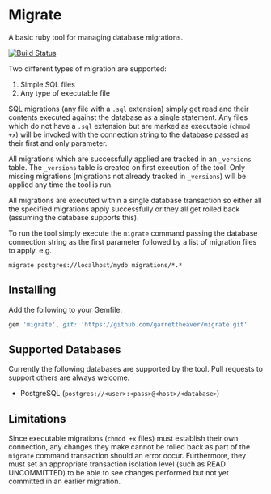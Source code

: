 # Migrate
A basic ruby tool for managing database migrations.

[![Build Status](https://travis-ci.org/garrettheaver/migrate.svg?branch=master)](https://travis-ci.org/garrettheaver/migrate)

Two different types of migration are supported:

1. Simple SQL files
2. Any type of executable file

SQL migrations (any file with a `.sql` extension) simply get read and their contents executed against the database as a single statement. Any files which do not have a `.sql` extension but are marked as executable (`chmod +x`) will be invoked with the connection string to the database passed as their first and only parameter.

All migrations which are successfully applied are tracked in an `_versions` table. The `_versions` table is created on first execution of the tool. Only missing migrations (migrations not already tracked in `_versions`) will be applied any time the tool is run.

All migrations are executed within a single database transaction so either all the specified migrations apply successfully or they all get rolled back (assuming the database supports this).

To run the tool simply execute the `migrate` command passing the database connection string as the first parameter followed by a list of migration files to apply. e.g.
```shell
migrate postgres://localhost/mydb migrations/*.*
```

## Installing
Add the following to your Gemfile:
```ruby
gem 'migrate', git: 'https://github.com/garrettheaver/migrate.git'
```

## Supported Databases
Currently the following databases are supported by the tool. Pull requests to support others are always welcome.

* PostgreSQL (`postgres://<user>:<pass>@<host>/<database>`)

## Limitations
Since executable migrations (`chmod +x` files) must establish their own connection, any changes they make cannot be rolled back as part of the `migrate` command transaction should an error occur. Furthermore, they must set an appropriate transaction isolation level (such as READ UNCOMMITTED) to be able to see changes performed but not yet committed in an earlier migration.

